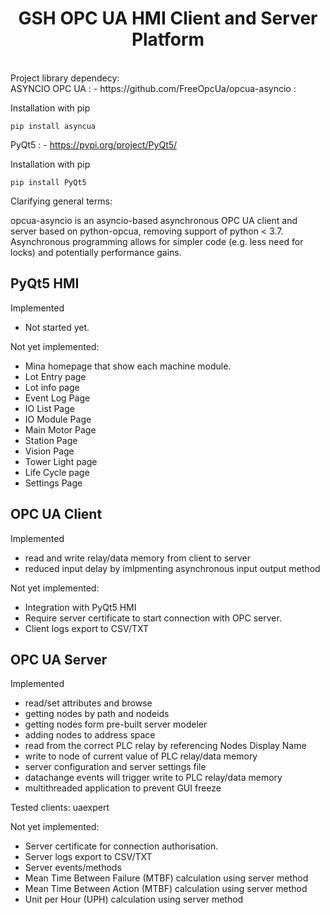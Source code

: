 <h1 align="center">GSH OPC UA HMI Client and Server Platform </h1>
<div align="center">
<br>

<div align="left">
Project library dependecy:
<br>
ASYNCIO OPC UA : - https://github.com/FreeOpcUa/opcua-asyncio : 

Installation with pip

    pip install asyncua

PyQt5 : - https://pypi.org/project/PyQt5/

Installation with pip

    pip install PyQt5

Clarifying general terms:

opcua-asyncio is an asyncio-based asynchronous OPC UA client and server based on python-opcua, removing support of python < 3.7.
Asynchronous programming allows for simpler code (e.g. less need for locks) and potentially performance gains.


## PyQt5 HMI

Implemented

* Not started yet.

Not yet implemented:

* Mina homepage that show each machine module.
* Lot Entry page
* Lot info page
* Event Log Page
* IO List Page
* IO Module Page
* Main Motor Page
* Station Page
* Vision Page
* Tower Light page
* Life Cycle page
* Settings Page


## OPC UA Client

Implemented

* read and write relay/data memory from client to server
* reduced input delay by imlpmenting asynchronous input output method

Not yet implemented:

* Integration with PyQt5 HMI
* Require server certificate to start connection with OPC server.
* Client logs export to CSV/TXT

## OPC UA Server

Implemented

* read/set attributes and browse
* getting nodes by path and nodeids
* getting nodes form pre-built server modeler
* adding nodes to address space
* read from the correct PLC relay by referencing Nodes Display Name
* write to node of current value of PLC relay/data memory
* server configuration and server settings file
* datachange events will trigger write to PLC relay/data memory
* multithreaded application to prevent GUI freeze

Tested clients: uaexpert

Not yet implemented:

* Server certificate for connection authorisation.
* Server logs export to CSV/TXT
* Server events/methods
* Mean Time Between Failure (MTBF) calculation using server method
* Mean Time Between Action (MTBF) calculation using server method
* Unit per Hour (UPH) calculation using server method
